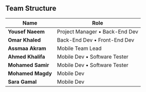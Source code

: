 ## Team Structure

| Name | Role |
| -------------------- | --------------------------------------------------------------------------------------------- |
| **Yousef Naeem** | Project Manager • Back-End Dev                                                            |
| **Omar Khaled** | Back-End Dev • Front-End Dev                               |
| **Assmaa Akram** | Mobile Team Lead 
| **Ahmed Khalifa** | Mobile Dev • Software Tester
| **Mohamed Samir** | Mobile Dev • Software Tester
| **Mohamed Magdy** | Mobile Dev
| **Sara Gamal** | Mobile Dev
                                                       